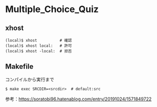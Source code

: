 # Multiple_Choice_Quiz

## xhost

```
(local)$ xhost          # 確認
(local)$ xhost local:   # 許可
(local)$ xhost -local:  # 拒否
```

## Makefile

コンパイルから実行まで
```
$ make exec SRCDIR=<srcdir>  # default:src
```

参考：https://soratobi96.hatenablog.com/entry/20191024/1571849722
